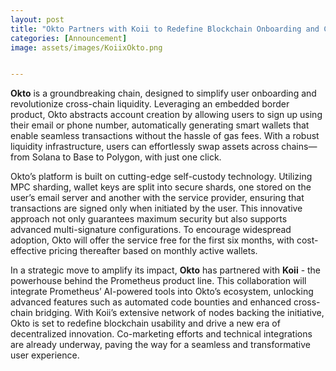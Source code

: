 ```yaml
---
layout: post
title: "Okto Partners with Koii to Redefine Blockchain Onboarding and Cross-Chain Liquidity"
categories: [Announcement]
image: assets/images/KoiixOkto.png


---
```


**Okto** is a groundbreaking chain, designed to simplify user onboarding and revolutionize cross-chain liquidity. Leveraging an embedded border product, Okto abstracts account creation by allowing users to sign up using their email or phone number, automatically generating smart wallets that enable seamless transactions without the hassle of gas fees. With a robust liquidity infrastructure, users can effortlessly swap assets across chains—from Solana to Base to Polygon, with just one click.

Okto’s platform is built on cutting-edge self-custody technology. Utilizing MPC sharding, wallet keys are split into secure shards, one stored on the user’s email server and another with the service provider, ensuring that transactions are signed only when initiated by the user. This innovative approach not only guarantees maximum security but also supports advanced multi-signature configurations. To encourage widespread adoption, Okto will offer the service free for the first six months, with cost-effective pricing thereafter based on monthly active wallets.

In a strategic move to amplify its impact, **Okto** has partnered with **Koii** - the powerhouse behind the Prometheus product line. This collaboration will integrate Prometheus’ AI-powered tools into Okto’s ecosystem, unlocking advanced features such as automated code bounties and enhanced cross-chain bridging. With Koii’s extensive network of nodes backing the initiative, Okto is set to redefine blockchain usability and drive a new era of decentralized innovation. Co-marketing efforts and technical integrations are already underway, paving the way for a seamless and transformative user experience.







